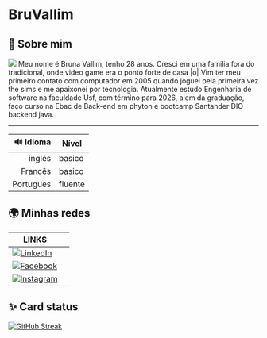# BruVallim 



## 💜 Sobre mim  

 ![](https://img.freepik.com/premium-vector/vector-illustration-cute-80s-90s-desktop-computer-old-school-electronic-device_522613-611.jpg?w=200)
 Meu nome é Bruna Vallim, tenho 28 anos. Cresci em uma familia fora do tradicional, onde video game era o ponto forte de casa |o| Vim ter meu primeiro contato com computador em 2005 quando joguei pela primeira vez the sims e me apaixonei por tecnologia. Atualmente estudo Engenharia de software na faculdade Usf, com término para 2026, alem da graduação, faço curso na Ebac de Back-end em phyton e bootcamp Santander DIO backend java. 

 
 ---


| 🔊 Idioma | Nível |
|-----:|-----------|
|  inglês   | basico|
|   Francês  | basico    |
|   Portugues  | fluente      |

## 🌍 Minhas redes
|LINKS |      |
|-------|------|
|  [![LinkedIn](https://img.shields.io/badge/LinkedIn-FBEFF2?style=for-the-badge&logo=linkedin&logoColor=0E76A8)](https://www.linkedin.com/in/bruna-vallim-00727b1b6/)  ||
|   [![Facebook](https://img.shields.io/badge/Facebook-FBEFF2?style=for-the-badge&logo=facebook)](https://www.facebook.com/bruna.vallim.5/)    |     |
|[![Instagram](https://img.shields.io/badge/Instagram-FBEFF2?style=for-the-badge&logo=instagram)](https://www.instagram.com/bruna___vallim/)          |           |



## ✨ Card status
 [![GitHub Streak](https://streak-stats.demolab.com/?user=BruVallim&theme=ambient-gradient)](https://git.io/streak-stats)
